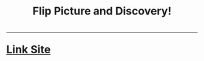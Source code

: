 <h1 align="center">Flip Picture and Discovery!<h1/>

------

<a style="font-size=12px" href="https://artur-cavalcante.github.io/flip-picture/">Link Site</a> 
